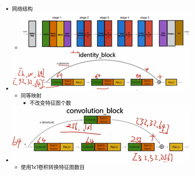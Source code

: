 * 网络结构
  * ![image-20210718104608752](Resnet.assets/image-20210718104608752.png)
* ![image-20210718110033980](Resnet.assets/image-20210718110033980.png)
  * 同等映射
    * 不改变特征图个数
* ![image-20210718110404864](Resnet.assets/image-20210718110404864.png)
  * 使用1x1卷积转换特征图数目

